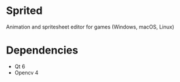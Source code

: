 # Sprited
Animation and spritesheet editor for games (Windows, macOS, Linux)

# Dependencies
- Qt 6
- Opencv 4
